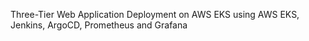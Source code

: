Three-Tier Web Application Deployment on AWS EKS using AWS EKS, Jenkins, ArgoCD, Prometheus and Grafana
